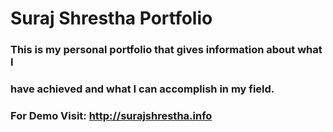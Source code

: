 # Suraj Shrestha Portfolio

### This is my personal portfolio that gives information about what I
### have achieved and what I can accomplish in my field.

### For Demo Visit:  <a>http://surajshrestha.info</a>